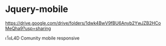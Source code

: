 # Jquery-mobile

https://drive.google.com/drive/folders/1dwk4BwV9fBU6Anyb2YwJZB2HCoMeQha9?usp=sharing  

เว็บL4D Comunity  mobile responsive

